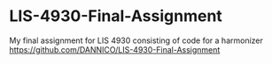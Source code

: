 # LIS-4930-Final-Assignment
My final assignment for LIS 4930 consisting of code for a harmonizer
https://github.com/DANNICO/LIS-4930-Final-Assignment
